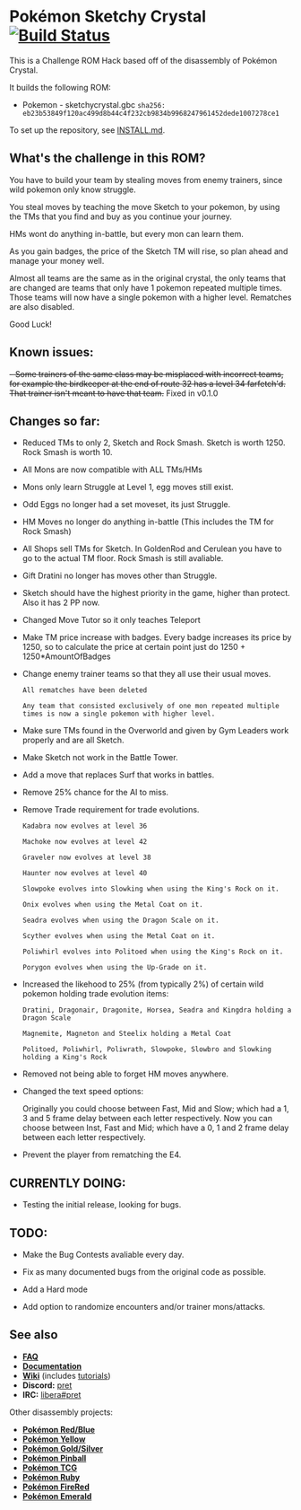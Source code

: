# Pokémon Sketchy Crystal [![Build Status][ci-badge]][ci]

This is a Challenge ROM Hack based off of the disassembly of Pokémon Crystal.

It builds the following ROM:

- Pokemon - sketchycrystal.gbc `sha256: eb23b53849f120ac499d8b44c4f232cb9834b9968247961452dede1007278ce1`

To set up the repository, see [INSTALL.md](INSTALL.md).

## What's the challenge in this ROM?

You have to build your team by stealing moves from enemy trainers, since wild pokemon
only know struggle.

You steal moves by teaching the move Sketch to your pokemon, by using the TMs that you find and buy
as you continue your journey.

HMs wont do anything in-battle, but every mon can learn them.

As you gain badges, the price of the Sketch TM will rise, so plan ahead and manage your money well.

Almost all teams are the same as in the original crystal, the only teams that are changed
are teams that only have 1 pokemon repeated multiple times. Those teams will now have a single
pokemon with a higher level. Rematches are also disabled.

Good Luck!

## Known issues:

~~- Some trainers of the same class may be misplaced with incorrect teams, for example the birdkeeper at the
end of route 32 has a level 34 farfetch'd. That trainer isn't meant to have that team.~~ Fixed in v0.1.0

## Changes so far:

- Reduced TMs to only 2, Sketch and Rock Smash. Sketch is worth 1250. Rock Smash is worth 10.

- All Mons are now compatible with ALL TMs/HMs

- Mons only learn Struggle at Level 1, egg moves still exist.

- Odd Eggs no longer had a set moveset, its just Struggle.

- HM Moves no longer do anything in-battle (This includes the TM for Rock Smash)

- All Shops sell TMs for Sketch. In GoldenRod and Cerulean you have to go to the actual TM floor. Rock Smash is still avaliable.

- Gift Dratini no longer has moves other than Struggle.

- Sketch should have the highest priority in the game, higher than protect. Also it has 2 PP now.

- Changed Move Tutor so it only teaches Teleport

- Make TM price increase with badges. Every badge increases its price by 1250, so to calculate
	the price at certain point just do 1250 + 1250*AmountOfBadges

- Change enemy trainer teams so that they all use their usual moves.

	`All rematches have been deleted`
	
	`Any team that consisted exclusively of one mon repeated multiple times is now a single pokemon with higher level.`

- Make sure TMs found in the Overworld and given by Gym Leaders work properly and are all Sketch.

- Make Sketch not work in the Battle Tower.

- Add a move that replaces Surf that works in battles.

- Remove 25% chance for the AI to miss.

- Remove Trade requirement for trade evolutions.

	`Kadabra now evolves at level 36`
	
	`Machoke now evolves at level 42`
	
	`Graveler now evolves at level 38`
	
	`Haunter now evolves at level 40`
	
	`Slowpoke evolves into Slowking when using the King's Rock on it.`
	
	`Onix evolves when using the Metal Coat on it.`
	
	`Seadra evolves when using the Dragon Scale on it.`
	
	`Scyther evolves when using the Metal Coat on it.`
	
	`Poliwhirl evolves into Politoed when using the King's Rock on it.`
	
	`Porygon evolves when using the Up-Grade on it.`
	
- Increased the likehood to 25% (from typically 2%) of certain wild pokemon holding trade evolution items:

	`Dratini, Dragonair, Dragonite, Horsea, Seadra and Kingdra holding a Dragon Scale`
	
	`Magnemite, Magneton and Steelix holding a Metal Coat`
	
	`Politoed, Poliwhirl, Poliwrath, Slowpoke, Slowbro and Slowking holding a King's Rock`
	
- Removed not being able to forget HM moves anywhere.
	
- Changed the text speed options:

	Originally you could choose between Fast, Mid and Slow; which had a 1, 3 and 5 frame delay between each letter respectively.
	Now you can choose between Inst, Fast and Mid; which have a 0, 1 and 2 frame delay between each letter respectively.
	
- Prevent the player from rematching the E4.
	
## CURRENTLY DOING:

- Testing the initial release, looking for bugs.

## TODO:

- Make the Bug Contests avaliable every day.

- Fix as many documented bugs from the original code as possible.

- Add a Hard mode

- Add option to randomize encounters and/or trainer mons/attacks.

## See also

- [**FAQ**](FAQ.md)
- [**Documentation**][docs]
- [**Wiki**][wiki] (includes [tutorials][tutorials])
- **Discord:** [pret][discord]
- **IRC:** [libera#pret][irc]

Other disassembly projects:

- [**Pokémon Red/Blue**][pokered]
- [**Pokémon Yellow**][pokeyellow]
- [**Pokémon Gold/Silver**][pokegold]
- [**Pokémon Pinball**][pokepinball]
- [**Pokémon TCG**][poketcg]
- [**Pokémon Ruby**][pokeruby]
- [**Pokémon FireRed**][pokefirered]
- [**Pokémon Emerald**][pokeemerald]

[pokered]: https://github.com/pret/pokered
[pokeyellow]: https://github.com/pret/pokeyellow
[pokegold]: https://github.com/pret/pokegold
[pokepinball]: https://github.com/pret/pokepinball
[poketcg]: https://github.com/pret/poketcg
[pokeruby]: https://github.com/pret/pokeruby
[pokefirered]: https://github.com/pret/pokefirered
[pokeemerald]: https://github.com/pret/pokeemerald
[docs]: https://pret.github.io/pokecrystal/
[wiki]: https://github.com/pret/pokecrystal/wiki
[tutorials]: https://github.com/pret/pokecrystal/wiki/Tutorials
[discord]: https://discord.gg/d5dubZ3
[irc]: https://web.libera.chat/?#pret
[ci]: https://github.com/pret/pokecrystal/actions
[ci-badge]: https://github.com/pret/pokecrystal/actions/workflows/main.yml/badge.svg
